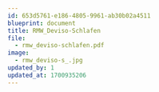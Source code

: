 ```yaml
---
id: 653d5761-e186-4805-9961-ab30b02a4511
blueprint: document
title: RMW_Deviso-Schlafen
file:
  - rmw_deviso-schlafen.pdf
image:
  - rmw_deviso-s_.jpg
updated_by: 1
updated_at: 1700935206
---
```

